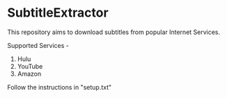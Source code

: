 # SubtitleExtractor
This repository aims to download subtitles from popular Internet Services.

Supported Services -  <br/>
1) Hulu  <br/>
2) YouTube <br/>
3) Amazon

Follow the instructions in "setup.txt"
